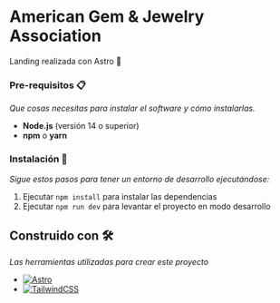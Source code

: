 # American Gem & Jewelry Association

Landing realizada con Astro 🚀

### Pre-requisitos 📋

_Que cosas necesitas para instalar el software y cómo instalarlas._

- **Node.js** (versión 14 o superior)
- **npm** o **yarn**

### Instalación 🔧

_Sigue estos pasos para tener un entorno de desarrollo ejecutándose:_

1. Ejecutar `npm install` para instalar las dependencias
2. Ejecutar `npm run dev` para levantar el proyecto en modo desarrollo

## Construido con 🛠️

_Las herramientas utilizadas para crear este proyecto_

- [![Astro](https://img.shields.io/badge/Astro-BC52EE?logo=astro&logoColor=fff)](https://astro.build/)
- [![TailwindCSS](https://img.shields.io/badge/Tailwind%20CSS-%2338B2AC.svg?logo=tailwind-css&logoColor=white)](https://tailwindcss.com/)
